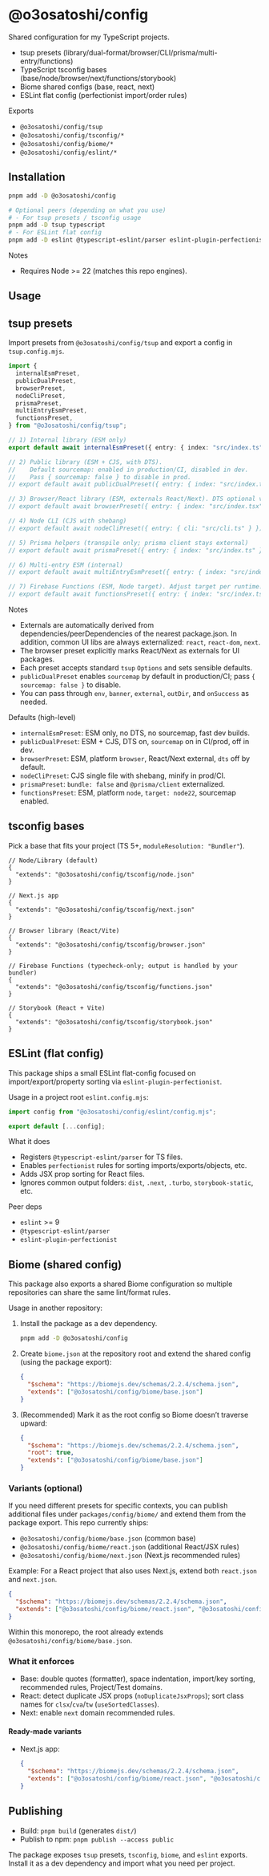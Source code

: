 # @o3osatoshi/config

Shared configuration for my TypeScript projects.

- tsup presets (library/dual-format/browser/CLI/prisma/multi-entry/functions)
- TypeScript tsconfig bases (base/node/browser/next/functions/storybook)
- Biome shared configs (base, react, next)
- ESLint flat config (perfectionist import/order rules)

Exports
- `@o3osatoshi/config/tsup`
- `@o3osatoshi/config/tsconfig/*`
- `@o3osatoshi/config/biome/*`
- `@o3osatoshi/config/eslint/*`

## Installation

```sh
pnpm add -D @o3osatoshi/config

# Optional peers (depending on what you use)
# - For tsup presets / tsconfig usage
pnpm add -D tsup typescript
# - For ESLint flat config
pnpm add -D eslint @typescript-eslint/parser eslint-plugin-perfectionist
```

Notes
- Requires Node >= 22 (matches this repo engines).

## Usage

## tsup presets

Import presets from `@o3osatoshi/config/tsup` and export a config in `tsup.config.mjs`.

```ts
import {
  internalEsmPreset,
  publicDualPreset,
  browserPreset,
  nodeCliPreset,
  prismaPreset,
  multiEntryEsmPreset,
  functionsPreset,
} from "@o3osatoshi/config/tsup";

// 1) Internal library (ESM only)
export default await internalEsmPreset({ entry: { index: "src/index.ts" } });

// 2) Public library (ESM + CJS, with DTS).
//    Default sourcemap: enabled in production/CI, disabled in dev.
//    Pass { sourcemap: false } to disable in prod.
// export default await publicDualPreset({ entry: { index: "src/index.ts" } });

// 3) Browser/React library (ESM, externals React/Next). DTS optional via { dts: true }.
// export default await browserPreset({ entry: { index: "src/index.tsx" }, dts: true });

// 4) Node CLI (CJS with shebang)
// export default await nodeCliPreset({ entry: { cli: "src/cli.ts" } });

// 5) Prisma helpers (transpile only; prisma client stays external)
// export default await prismaPreset({ entry: { index: "src/index.ts" } });

// 6) Multi‑entry ESM (internal)
// export default await multiEntryEsmPreset({ entry: { index: "src/index.ts", util: "src/util.ts" } });

// 7) Firebase Functions (ESM, Node target). Adjust target per runtime.
// export default await functionsPreset({ entry: { index: "src/index.ts" } });
```

Notes
- Externals are automatically derived from dependencies/peerDependencies of the nearest package.json. In addition, common UI libs are always externalized: `react`, `react-dom`, `next`.
- The browser preset explicitly marks React/Next as externals for UI packages.
- Each preset accepts standard `tsup` `Options` and sets sensible defaults.
- `publicDualPreset` enables `sourcemap` by default in production/CI; pass `{ sourcemap: false }` to disable.
- You can pass through `env`, `banner`, `external`, `outDir`, and `onSuccess` as needed.

Defaults (high-level)
- `internalEsmPreset`: ESM only, no DTS, no sourcemap, fast dev builds.
- `publicDualPreset`: ESM + CJS, DTS on, `sourcemap` on in CI/prod, off in dev.
- `browserPreset`: ESM, platform `browser`, React/Next external, `dts` off by default.
- `nodeCliPreset`: CJS single file with shebang, minify in prod/CI.
- `prismaPreset`: `bundle: false` and `@prisma/client` externalized.
- `functionsPreset`: ESM, platform `node`, `target: node22`, sourcemap enabled.

## tsconfig bases
Pick a base that fits your project (TS 5+, `moduleResolution: "Bundler"`).

```jsonc
// Node/Library (default)
{
  "extends": "@o3osatoshi/config/tsconfig/node.json"
}
```

```jsonc
// Next.js app
{
  "extends": "@o3osatoshi/config/tsconfig/next.json"
}
```

```jsonc
// Browser library (React/Vite)
{
  "extends": "@o3osatoshi/config/tsconfig/browser.json"
}
```

```jsonc
// Firebase Functions (typecheck‑only; output is handled by your bundler)
{
  "extends": "@o3osatoshi/config/tsconfig/functions.json"
}
```

```jsonc
// Storybook (React + Vite)
{
  "extends": "@o3osatoshi/config/tsconfig/storybook.json"
}
```


## ESLint (flat config)

This package ships a small ESLint flat-config focused on import/export/property sorting via `eslint-plugin-perfectionist`.

Usage in a project root `eslint.config.mjs`:

```js
import config from "@o3osatoshi/config/eslint/config.mjs";

export default [...config];
```

What it does
- Registers `@typescript-eslint/parser` for TS files.
- Enables `perfectionist` rules for sorting imports/exports/objects, etc.
- Adds JSX prop sorting for React files.
- Ignores common output folders: `dist`, `.next`, `.turbo`, `storybook-static`, etc.

Peer deps
- `eslint` >= 9
- `@typescript-eslint/parser`
- `eslint-plugin-perfectionist`


## Biome (shared config)

This package also exports a shared Biome configuration so multiple repositories can share the same lint/format rules.

Usage in another repository:

1. Install the package as a dev dependency.

   ```bash
   pnpm add -D @o3osatoshi/config
   ```

2. Create `biome.json` at the repository root and extend the shared config (using the package export):

   ```json
   {
     "$schema": "https://biomejs.dev/schemas/2.2.4/schema.json",
     "extends": ["@o3osatoshi/config/biome/base.json"]
   }
   ```

3. (Recommended) Mark it as the root config so Biome doesn’t traverse upward:

   ```json
   {
     "$schema": "https://biomejs.dev/schemas/2.2.4/schema.json",
     "root": true,
     "extends": ["@o3osatoshi/config/biome/base.json"]
   }
   ```

### Variants (optional)

If you need different presets for specific contexts, you can publish additional files under `packages/config/biome/` and extend them from the package export. This repo currently ships:

- `@o3osatoshi/config/biome/base.json` (common base)
- `@o3osatoshi/config/biome/react.json` (additional React/JSX rules)
- `@o3osatoshi/config/biome/next.json` (Next.js recommended rules)

Example: For a React project that also uses Next.js, extend both `react.json` and `next.json`.

```json
{
  "$schema": "https://biomejs.dev/schemas/2.2.4/schema.json",
  "extends": ["@o3osatoshi/config/biome/react.json", "@o3osatoshi/config/biome/next.json"]
}
```

Within this monorepo, the root already extends `@o3osatoshi/config/biome/base.json`.

### What it enforces

- Base: double quotes (formatter), space indentation, import/key sorting, recommended rules, Project/Test domains.
- React: detect duplicate JSX props (`noDuplicateJsxProps`); sort class names for `clsx`/`cva`/`tw` (`useSortedClasses`).
- Next: enable `next` domain recommended rules.

#### Ready-made variants

- Next.js app:

  ```json
  {
    "$schema": "https://biomejs.dev/schemas/2.2.4/schema.json",
    "extends": ["@o3osatoshi/config/biome/react.json", "@o3osatoshi/config/biome/next.json"]
  }
  ```


## Publishing

- Build: `pnpm build` (generates `dist/`)
- Publish to npm: `pnpm publish --access public`

The package exposes `tsup` presets, `tsconfig`, `biome`, and `eslint` exports. Install it as a dev dependency and import what you need per project.
